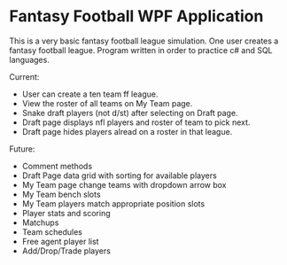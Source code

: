 # Fantasy Football WPF Application

This is a very basic fantasy football league simulation. One user creates a fantasy football league. Program written in order to practice c# and SQL languages.

Current: 
- User can create a ten team ff league.
- View the roster of all teams on My Team page.
- Snake draft players (not d/st) after selecting on Draft page.
- Draft page displays nfl players and roster of team to pick next.
- Draft page hides players alread on a roster in that league.

Future:
- Comment methods
- Draft Page data grid with sorting for available players
- My Team page change teams with dropdown arrow box
- My Team bench slots
- My Team players match appropriate position slots
- Player stats and scoring
- Matchups
- Team schedules
- Free agent player list
- Add/Drop/Trade players